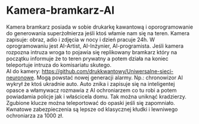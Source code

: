 # Kamera-bramkarz-AI
Kamera bramkarz posiada w sobie drukarkę kawantową i oporogramowanie do generowania superżołnierza jeśli ktoś włamie nam się na teren. Kamera zapisuje: obraz, adio i zdjęcia w nocy i dzień pracuje 24h. W oprogramowaniu jest AI-Artist, AI-Inżynier, AI-programista. Jeśli kamera rozpozna intruza wroga to pojawia się replikowany bramkarz który na początku informuje że to teren prywatny a potem działa na koniec teleportuje intruza do komisariatu skutego.  
AI do kamery: https://github.com/drukkwantowy/Uniwersalne-sieci-neuronowe.
Mogą powstać nowej generacji alarmy. Np.: chronowizor AI wykrył że ktoś ukradnie auto. Auto znika i zapisuje się na inteligentej opasce a włamywacz rozmawia z AI ochroniarzem co tu robi a potem powiadamia policje jak i właścicela domu. Tak można uniknąć kradzierzy. Zgubione klucze można teleportować do opaski jeśli się zapomniało. Kwnatowe zabezpieczenia są lepsze od klasycznej kłudki i lewniwego ochroniarza za 1000 zł. 
